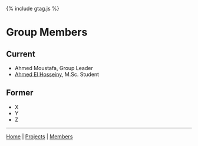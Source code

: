 {% include gtag.js %}

# Group Members

## Current
- Ahmed Moustafa, Group Leader
- [Ahmed El Hosseiny](ahmedelhosseiny.md), M.Sc. Student

## Former
- X
- Y
- Z

---
[Home](/) | [Projects](/projects) | [Members](/members)
